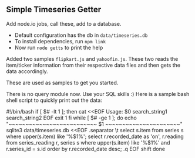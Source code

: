 ## Simple Timeseries Getter ##

Add node.io jobs, call these,  add to a database.

* Default configuration has the db in `data/timeseries.db`
* To install dependencies, run `npm link`
* Now run `node getts` to print the help


Added two samples `flipkart.js` and `yahoofin.js`. These two reads
the item/ticker information from their respective data files and 
then gets the data accordingly.

These are used as samples to get you started.

There is no query module now. Use your SQL skills :)
Here is a sample bash shell script to quickly print out the data:

  #!/bin/bash
  if [ $# -lt 1 ]; then
    cat <<EOF
    Usage: $0 search_string1 search_string2
  EOF
    exit 1
  fi
  while [ $# -ge 1 ]; do
  echo "~~~~~~~~~~~~~~~~~~~~~~~~~~ $1 ~~~~~~~~~~~~~~~~~~~~~~"
  sqlite3 data/timeseries.db <<EOF
  .separator \t
  select s.item from series s where upper(s.item) like '%$1%';
  select r.recorded_date as 'on', r.reading from series_reading r, series s where upper(s.item) like '%$1%' and r.series_id = s.id order by r.recorded_date desc;
  .q
  EOF
  shift
  done

